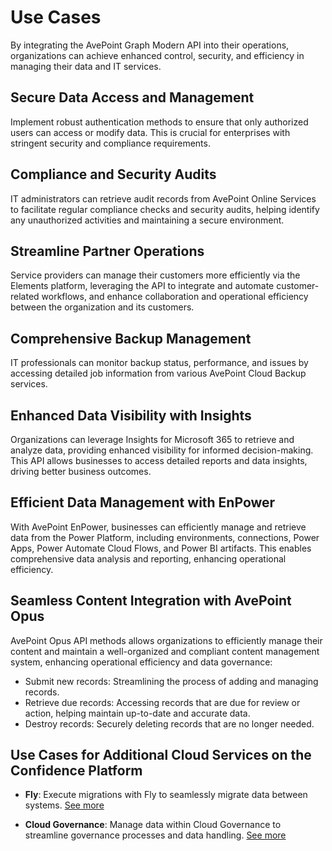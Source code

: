 # Use Cases  

By integrating the AvePoint Graph Modern API into their operations, organizations can achieve enhanced control, security, and efficiency in managing their data and IT services.  

## Secure Data Access and Management  

Implement robust authentication methods to ensure that only authorized users can access or modify data. This is crucial for enterprises with stringent security and compliance requirements.  

## Compliance and Security Audits  

IT administrators can retrieve audit records from AvePoint Online Services to facilitate regular compliance checks and security audits, helping identify any unauthorized activities and maintaining a secure environment.  

## Streamline Partner Operations  

Service providers can manage their customers more efficiently via the Elements platform, leveraging the API to integrate and automate customer-related workflows, and enhance collaboration and operational efficiency between the organization and its customers.  

## Comprehensive Backup Management  

IT professionals can monitor backup status, performance, and issues by accessing detailed job information from various AvePoint Cloud Backup services.  

## Enhanced Data Visibility with Insights  

Organizations can leverage Insights for Microsoft 365 to retrieve and analyze data, providing enhanced visibility for informed decision-making. This API allows businesses to access detailed reports and data insights, driving better business outcomes.

## Efficient Data Management with EnPower  

With AvePoint EnPower, businesses can efficiently manage and retrieve data from the Power Platform, including environments, connections, Power Apps, Power Automate Cloud Flows, and Power BI artifacts. This enables comprehensive data analysis and reporting, enhancing operational efficiency.

## Seamless Content Integration with AvePoint Opus  

AvePoint Opus API methods allows organizations to efficiently manage their content and maintain a well-organized and compliant content management system, enhancing operational efficiency and data governance:
- Submit new records: Streamlining the process of adding and managing records.
- Retrieve due records: Accessing records that are due for review or action, helping maintain up-to-date and accurate data.
- Destroy records: Securely deleting records that are no longer needed.



## Use Cases for Additional Cloud Services on the Confidence Platform  

- **Fly**: Execute migrations with Fly to seamlessly migrate data between systems. [See more](https://cdn.avepoint.com/assets/webhelp/fly/index.htm#!Documents/flypublicapi.htm)  

- **Cloud Governance**: Manage data within Cloud Governance to streamline governance processes and data handling. [See more](https://cdn.avepoint.com/assets/webhelp/avepoint-cloud-governance-administrator-guide/index.htm#!Documents/avepointcloudgovernancemodernapi.htm)  
